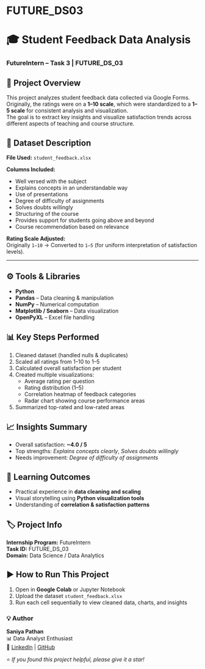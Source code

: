 # FUTURE_DS03
# 🎓 Student Feedback Data Analysis  
### FutureIntern – Task 3 | FUTURE_DS_03  

## 📘 Project Overview  
This project analyzes student feedback data collected via Google Forms.  
Originally, the ratings were on a **1–10 scale**, which were standardized to a **1–5 scale** for consistent analysis and visualization.  
The goal is to extract key insights and visualize satisfaction trends across different aspects of teaching and course structure.  

## 🧩 Dataset Description  
**File Used:** `student_feedback.xlsx`  

**Columns Included:**
- Well versed with the subject  
- Explains concepts in an understandable way  
- Use of presentations  
- Degree of difficulty of assignments  
- Solves doubts willingly  
- Structuring of the course  
- Provides support for students going above and beyond  
- Course recommendation based on relevance  

**Rating Scale Adjusted:**  
Originally `1–10` → Converted to `1–5` (for uniform interpretation of satisfaction levels).

---

## ⚙️ Tools & Libraries  
- **Python**  
- **Pandas** – Data cleaning & manipulation  
- **NumPy** – Numerical computation  
- **Matplotlib / Seaborn** – Data visualization  
- **OpenPyXL** – Excel file handling  

## 📊 Key Steps Performed  
1. Cleaned dataset (handled nulls & duplicates)  
2. Scaled all ratings from 1–10 to 1–5  
3. Calculated overall satisfaction per student  
4. Created multiple visualizations:
   - Average rating per question  
   - Rating distribution (1–5)  
   - Correlation heatmap of feedback categories  
   - Radar chart showing course performance areas  
5. Summarized top-rated and low-rated areas



## 📈 Insights Summary  
- Overall satisfaction: **~4.0 / 5**  
- Top strengths: *Explains concepts clearly*, *Solves doubts willingly*  
- Needs improvement: *Degree of difficulty of assignments*  


## 🧠 Learning Outcomes  
- Practical experience in **data cleaning and scaling**  
- Visual storytelling using **Python visualization tools**  
- Understanding of **correlation & satisfaction patterns**  


## 🏷️ Project Info  
**Internship Program:** FutureIntern  
**Task ID:** FUTURE_DS_03  
**Domain:** Data Science / Data Analytics  


## ▶️ How to Run This Project  

1. Open in **Google Colab** or Jupyter Notebook  
2. Upload the dataset `student_feedback.xlsx`  
3. Run each cell sequentially to view cleaned data, charts, and insights  



### 💡 Author  
**Saniya Pathan**  
📊 Data Analyst Enthusiast  
🔗 [LinkedIn](#) | [GitHub](#)

⭐ *If you found this project helpful, please give it a star!*

